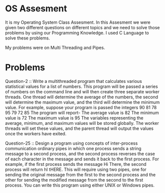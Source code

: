 # OS Assesment
It is my Operating System Class Assesment. In this Assesment we were given two different questions on different topics and we need to solve those problems by using our Programming Knowledge. I used C Language to solve these problems. 

My problems were on Multi Threading and Pipes.

# Problems 

Question-2 ::
Write a multithreaded program that calculates various statistical values for a list of numbers. This program will be 
passed a series of numbers on the command line and will then create three separate worker threads. One thread will 
determine the average of the numbers, the second will determine the maximum value, and the third will determine the 
minimum value. For example, suppose your program is passed the integers
90 81 78 95 79 72 85
The program will report- 
The average value is 82 
The minimum value is 72 
The maximum value is 95
The variables representing the average, minimum, and maximum values will be stored globally. The worker threads will set 
these values, and the parent thread will output the values once the workers have exited.

Question-25 ::
Design a program using concepts of inter-process communication ordinary pipes in which one process sends a string 
message to a second process, and the second process reverses the case of each character in the message and sends it 
back to the first process. For example, if the first process sends the message Hi There, the second process will 
return hI tHERE. This will require using two pipes, one for sending the original message from the first to the second 
process and the other for sending the modified message from the second to the first process. You can write this program 
using either UNIX or Windows pipes.

